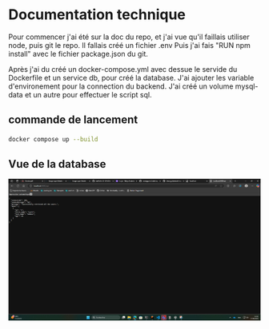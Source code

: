 # Documentation technique

Pour commencer j'ai été sur la doc du repo, et j'ai vue qu'il faillais utiliser node, puis git le repo.
Il fallais créé un fichier .env 
Puis j'ai fais "RUN npm install" avec le fichier package.json du git.

Après j'ai du créé un docker-compose.yml avec dessue le servide du Dockerfile et un service db, pour créé la database.
J'ai ajouter les variable d'environement pour la connection du backend.
J'ai créé un volume mysql-data et un autre pour effectuer le script sql.


## commande de lancement 
```bash
docker compose up --build
```





## Vue de la database 
![alt text](image-1.png)